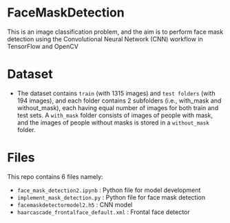 # FaceMaskDetection
This is an image classification problem, and the aim is to perform face mask detection using the Convolutional Neural Network (CNN) workflow in TensorFlow and OpenCV


# Dataset
* The dataset contains `train` (with 1315 images) and `test folders` (with 194 images), and each folder contains 2 subfolders (i.e., with_mask and without_mask), each having equal number of images for both train and test sets. A `with_mask` folder consists of images of people with mask, and the images of people without masks is stored in a `without_mask` folder.

# Files
This repo contains 6 files namely:
* `face_mask_detection2.ipynb`            : Python file for model development
* `implement_mask_detection.py`           : Python file for face mask detection 
* `facemaskdetectormodel2.h5`             : CNN model
* `haarcascade_frontalface_default.xml`   : Frontal face detector
